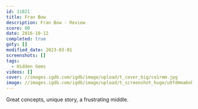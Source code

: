 ```yaml
---
id: 11821
title: Fran Bow
description: Fran Bow - Review
score: 80
date: 2016-10-12
completed: true
goty: []
modified_date: 2023-03-01
screenshots: []
tags:
  - Hidden Gems
videos: []
cover: //images.igdb.com/igdb/image/upload/t_cover_big/co1rmm.jpg
image: //images.igdb.com/igdb/image/upload/t_screenshot_huge/u9fdmma6nkzdpnywfkzv.jpg
---
```

Great concepts, unique story, a frustrating middle.